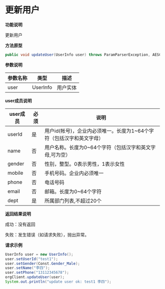 # 更新用户

**功能说明**

更新用户

**方法原型**

```java
public void updateUser(UserInfo user) throws ParamParserException, AESCryptoException, HttpRequestException;
```

**参数说明**

| 参数名称 | 类型     | 描述     |
| -------- | -------- | -------- |
| user     | UserInfo | 用户实体 |

**user成员说明**

| user成员 | 必须 | 说明                                                         |
| -------- | ---- | ------------------------------------------------------------ |
| userId   | 是   | 用户id(帐号)，企业内必须唯一。长度为1~64个字符（包括汉字和英文字母） |
| name     | 否   | 用户名称。长度为0~64个字符（包括汉字和英文字母,可为空）      |
| gender   | 否   | 性别，整型。0表示男性，1表示女性                             |
| mobile   | 否   | 手机号码。企业内必须唯一                                     |
| phone    | 否   | 电话号码                                                     |
| email    | 否   | 邮箱。长度为0~64个字符                                       |
| dept     | 是   | 所属部门列表,不超过20个                                      |

**返回结果说明**

成功：没有返回

失败：发生错误（如请求失败），抛出异常。

**请求示例**

```java
UserInfo user = new UserInfo();
user.setUserId("test1");
user.setGender(Const.Gender_Male);
user.setName("李四");
user.setPhone("13112345678");
orgClient.updateUser(user);
System.out.println("update user ok: test1 李四");
```